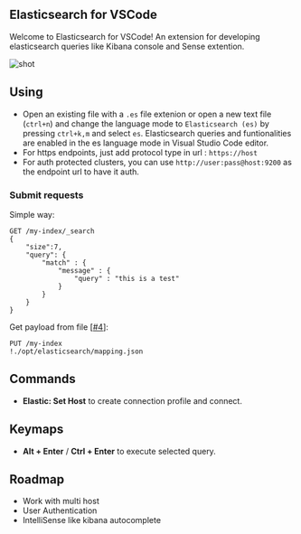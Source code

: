 ## Elasticsearch for VSCode

Welcome to Elasticsearch for VSCode! An extension for developing elasticsearch queries like Kibana console and Sense extention.

![shot](shots/all.gif)

## Using

-   Open an existing file with a `.es` file extenion or open a new text file (`ctrl+n`) and change the language mode to `Elasticsearch (es)` by pressing `ctrl+k,m` and select `es`. Elasticsearch queries and funtionalities are enabled in the es language mode in Visual Studio Code editor.
-   For https endpoints, just add protocol type in url : `https://host`
-   For auth protected clusters, you can use `http://user:pass@host:9200` as the endpoint url to have it auth.

### Submit requests

Simple way:

```text
GET /my-index/_search
{
    "size":7,
    "query": {
        "match" : {
            "message" : {
                "query" : "this is a test"
            }
        }
    }
}
```

Get payload from file [[#4](https://github.com/barnuri/vscode-elastic/issues/4)]:

```text
PUT /my-index
!./opt/elasticsearch/mapping.json
```

## Commands

-   **Elastic: Set Host** to create connection profile and connect.

## Keymaps

-   **Alt + Enter** / **Ctrl + Enter** to execute selected query.

## Roadmap

-   Work with multi host
-   User Authentication
-   IntelliSense like kibana autocomplete

